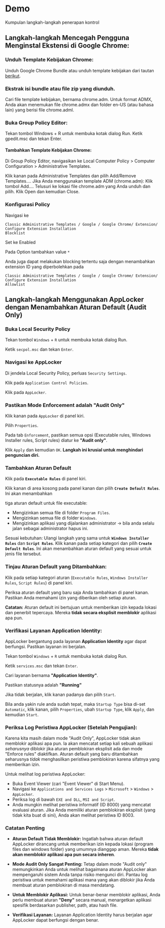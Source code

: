 # Demo

Kumpulan langkah-langkah penerapan kontrol

## Langkah-langkah Mencegah Pengguna Menginstal Ekstensi di Google Chrome:

### Unduh Template Kebijakan Chrome:

Unduh Google Chrome Bundle atau unduh template kebijakan dari tautan [berikut](https://dl.google.com/dl/edgedl/chrome/policy/policy_templates.zip).

### Ekstrak isi bundle atau file zip yang diunduh.
Cari file template kebijakan, bernama chrome.adm. Untuk format ADMX, Anda akan menemukan file chrome.admx dan folder en-US (atau bahasa lain) yang berisi file chrome.adml.

### Buka Group Policy Editor:

Tekan tombol Windows + R untuk membuka kotak dialog Run.
Ketik gpedit.msc dan tekan Enter.

#### Tambahkan Template Kebijakan Chrome:

Di Group Policy Editor, navigasikan ke Local Computer Policy > Computer Configuration > Administrative Templates.

Klik kanan pada Administrative Templates dan pilih Add/Remove Templates....
Jika Anda menggunakan template ADM (chrome.adm):
Klik tombol Add....
Telusuri ke lokasi file chrome.adm yang Anda unduh dan pilih.
Klik Open dan kemudian Close.

### Konfigurasi Policy

Navigasi ke 
```
Classic Administrative Templates / Google / Google Chrome/ Extension/ Configure Extension Installation 
Blocklist 
```

Set ke Enabled

Pada Option tambahkan value ``` * ```

Anda juga dapat melakukan blocking tertentu saja dengan menambahkan extension ID yang diperbolehkan pada
 
```
Classic Administrative Templates / Google / Google Chrome/ Extension/ Configure Extension Installation 
Allowlist 
```




## Langkah-langkah Menggunakan AppLocker dengan Menambahkan Aturan Default (Audit Only)

### Buka Local Security Policy

Tekan tombol `Windows` + `R` untuk membuka kotak dialog Run.

Ketik `secpol.msc` dan tekan `Enter`.

### Navigasi ke AppLocker

Di jendela Local Security Policy, perluas `Security Settings`.

Klik pada `Application Control Policies`.

Klik pada `AppLocker`.

### Pastikan Mode Enforcement adalah "Audit Only"

Klik kanan pada `AppLocker` di panel kiri.

Pilih `Properties`.

Pada tab `Enforcement`, pastikan semua opsi (Executable rules, Windows Installer rules, Script rules) diatur ke **"Audit only"**.

Klik `Apply` dan kemudian `OK`. **Langkah ini krusial untuk menghindari penguncian diri.**

### Tambahkan Aturan Default

Klik pada **`Executable Rules`** di panel kiri.

Klik kanan di area kosong pada panel kanan dan pilih **`Create Default Rules`**. Ini akan menambahkan 

tiga aturan default untuk file executable:
- Mengizinkan semua file di folder `Program Files`.
- Mengizinkan semua file di folder `Windows`.
- Mengizinkan aplikasi yang dijalankan administrator -> bila anda selalu jalan sebagai administrator hapus ini.

Sesuai kebutuhan: Ulangi langkah yang sama untuk **`Windows Installer Rules`** dan **`Script Rules`**. Klik kanan pada setiap kategori dan pilih **`Create Default Rules`**. Ini akan menambahkan aturan default yang sesuai untuk jenis file tersebut.

### Tinjau Aturan Default yang Ditambahkan:

Klik pada setiap kategori aturan (`Executable Rules`, `Windows Installer Rules`, `Script Rules`) di panel kiri.

Periksa aturan default yang baru saja Anda tambahkan di panel kanan. Pastikan Anda memahami izin yang diberikan oleh setiap aturan.

**Catatan:** Aturan default ini bertujuan untuk memberikan izin kepada lokasi dan penerbit tepercaya. Mereka **tidak secara eksplisit memblokir** aplikasi apa pun.

### Verifikasi Layanan Application Identity:

AppLocker bergantung pada layanan **Application Identity** agar dapat berfungsi. Pastikan layanan ini berjalan.

Tekan tombol `Windows` + `R` untuk membuka kotak dialog Run.

Ketik `services.msc` dan tekan `Enter`.

Cari layanan bernama **"Application Identity"**.

Pastikan statusnya adalah **"Running"** 

Jika tidak berjalan, klik kanan padanya dan pilih `Start`. 

Bila anda yakin rule anda sudah tepat, maka  `Startup Type` bisa di-set `Automatic`, klik kanan, pilih `Properties`, ubah `Startup Type`, klik `Apply`, dan kemudian `Start`.

### Periksa Log Peristiwa AppLocker (Setelah Pengujian):

Karena kita masih dalam mode "Audit Only", AppLocker tidak akan memblokir aplikasi apa pun. Ia akan mencatat setiap kali sebuah aplikasi *seharusnya* diblokir jika aturan pemblokiran eksplisit ada dan mode "Enforce rules" diaktifkan. Aturan default yang baru ditambahkan seharusnya *tidak* menghasilkan peristiwa pemblokiran karena sifatnya yang memberikan izin.

Untuk melihat log peristiwa AppLocker:
- Buka Event Viewer (cari "Event Viewer" di Start Menu).
- Navigasi ke `Applications and Services Logs` > `Microsoft` > `Windows` > `AppLocker`.
- Periksa log di bawah `EXE and DLL`, `MSI and Script`.
- Anda mungkin melihat peristiwa informatif (ID 8000) yang mencatat evaluasi aturan. Jika Anda memiliki aturan pemblokiran eksplisit (yang tidak kita buat di sini), Anda akan melihat peristiwa ID 8003.

### Catatan Penting

* **Aturan Default Tidak Memblokir:** Ingatlah bahwa aturan default AppLocker dirancang untuk memberikan izin kepada lokasi (program files dan windows folder) yang umumnya dianggap aman. Mereka **tidak akan memblokir aplikasi apa pun secara inheren**.

* **Mode Audit Only Sangat Penting:** Tetap dalam mode "Audit only" memungkinkan Anda untuk melihat bagaimana aturan AppLocker akan mempengaruhi sistem Anda tanpa risiko mengunci diri. Pantau log peristiwa untuk memahami aplikasi mana yang akan diblokir jika Anda membuat aturan pemblokiran di masa mendatang.

* **Untuk Memblokir Aplikasi:** Untuk benar-benar memblokir aplikasi, Anda perlu membuat aturan **"Deny"** secara manual, menargetkan aplikasi spesifik berdasarkan publisher, path, atau hash file.

* **Verifikasi Layanan:** Layanan Application Identity harus berjalan agar AppLocker dapat berfungsi dengan benar.
